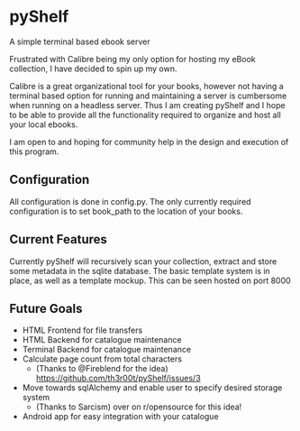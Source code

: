 # pyShelf
A simple terminal based ebook server

Frustrated with Calibre being my only option for hosting my eBook collection, I have decided to spin up my own.

Calibre is a great organizational tool for your books, however not having a terminal based option for running and maintaining
a server is cumbersome when running on a headless server. Thus I am creating pyShelf and I hope to be able to provide all
the functionality required to organize and host all your local ebooks.

I am open to and hoping for community help in the design and execution of this program.
## Configuration
All configuration is done in config.py.
The only currently required configuration is to set book_path to the location of your books.
## Current Features
Currently pyShelf will recursively scan your collection, extract and store some metadata in the sqlite database.
The basic template system is in place, as well as a template mockup. This can be seen hosted on port 8000

## Future Goals
* HTML Frontend for file transfers
* HTML Backend for catalogue maintenance
* Terminal Backend for catalogue maintenance
* Calculate page count from total characters 
  * (Thanks to @Fireblend for the idea) https://github.com/th3r00t/pyShelf/issues/3
* Move towards sqlAlchemy and enable user to specify desired storage system
  * (Thanks to Sarcism) over on r/opensource for this idea!
* Android app for easy integration with your catalogue
